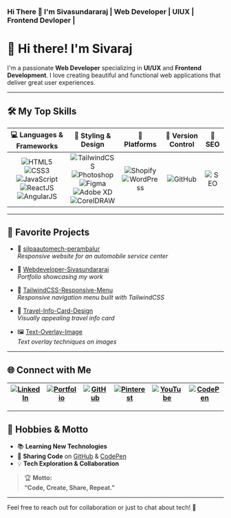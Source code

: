 ### Hi There 👋 I'm Sivasundararaj | Web Developer | UIUX | Frontend Devloper |

# 👋 Hi there! I'm Sivaraj

I'm a passionate **Web Developer** specializing in **UI/UX** and **Frontend Development**. I love creating beautiful and functional web applications that deliver great user experiences.

---

## 🛠️ My Top Skills

| 💻 Languages & Frameworks | 🎨 Styling & Design      | 🛒 Platforms    | 🔗 Version Control | 🚀 SEO          |
|:-------------------------:|:-----------------------:|:--------------:|:-----------------:|:---------------:|
| ![HTML5](https://img.shields.io/badge/-HTML5-E34F26?logo=html5&logoColor=fff)<br>![CSS3](https://img.shields.io/badge/-CSS3-1572B6?logo=css3&logoColor=fff)<br>![JavaScript](https://img.shields.io/badge/-JavaScript-F7DF1E?logo=javascript&logoColor=fff)<br>![ReactJS](https://img.shields.io/badge/-React-61DAFB?logo=react&logoColor=000)<br>![AngularJS](https://img.shields.io/badge/-Angular-DD0031?logo=angular&logoColor=fff) | ![TailwindCSS](https://img.shields.io/badge/-TailwindCSS-38B2AC?logo=tailwindcss&logoColor=fff)<br>![Photoshop](https://img.shields.io/badge/-Photoshop-31A8FF?logo=adobe-photoshop&logoColor=fff)<br>![Figma](https://img.shields.io/badge/-Figma-F24E1E?logo=figma&logoColor=fff)<br>![Adobe XD](https://img.shields.io/badge/-AdobeXD-FF61F6?logo=adobexd&logoColor=fff)<br>![CorelDRAW](https://img.shields.io/badge/-CorelDRAW-009639?logo=coreldraw&logoColor=fff) | ![Shopify](https://img.shields.io/badge/-Shopify-7AB55C?logo=shopify&logoColor=fff)<br>![WordPress](https://img.shields.io/badge/-WordPress-21759B?logo=wordpress&logoColor=fff) | ![GitHub](https://img.shields.io/badge/-GitHub-181717?logo=github&logoColor=fff) | ![SEO](https://img.shields.io/badge/-SEO-4285F4?logo=google&logoColor=fff) |

---

## 🌟 Favorite Projects

- 🚗 [silpaautomech-perambalur](https://github.com/sivaraj47/silpaautomech-perambalur)  
  *Responsive website for an automobile service center*

- 💼 [Webdeveloper-Sivasundararaj](https://github.com/sivaraj47/Webdeveloper-Sivasundararaj)  
  *Portfolio showcasing my work*

- 📱 [TailwindCSS-Responsive-Menu](https://github.com/sivaraj47/TailwindCSS-Responsive-Menu)  
  *Responsive navigation menu built with TailwindCSS*

- 🧳 [Travel-Info-Card-Design](https://github.com/sivaraj47/Travel-Info-Card-Design)  
  *Visually appealing travel info card*

- 🖼️ [Text-Overlay-Image](https://github.com/sivaraj47/Text-Overlay-Image-)  
  *Text overlay techniques on images*

---

## 🌐 Connect with Me

| [![LinkedIn](https://img.shields.io/badge/-LinkedIn-0A66C2?logo=linkedin&logoColor=fff)](https://www.linkedin.com/in/sivasundararaj-r) | [![Portfolio](https://img.shields.io/badge/-Portfolio-black?logo=vercel&logoColor=fff)](https://codingwithssr.vercel.app/) | [![GitHub](https://img.shields.io/badge/-GitHub-181717?logo=github&logoColor=fff)](https://github.com/sivaraj47) | [![Pinterest](https://img.shields.io/badge/-Pinterest-E60023?logo=pinterest&logoColor=fff)](https://in.pinterest.com/codingwithssr/) | [![YouTube](https://img.shields.io/badge/-YouTube-FF0000?logo=youtube&logoColor=fff)](https://www.youtube.com/@Codingwithssr/shorts) | [![CodePen](https://img.shields.io/badge/-CodePen-000?logo=codepen&logoColor=fff)](https://codepen.io/codingwithssr/) |
|:---:|:---:|:---:|:---:|:---:|:---:|

---

## 🎯 Hobbies & Motto

- 📚 **Learning New Technologies**
- 🤝 **Sharing Code** on [GitHub](https://github.com/sivaraj47) & [CodePen](https://codepen.io/codingwithssr/)
- 💡 **Tech Exploration & Collaboration**

> 🏆 **Motto:**  
> <b>“Code, Create, Share, Repeat.”</b>

---

Feel free to reach out for collaboration or just to chat about tech! 💬
